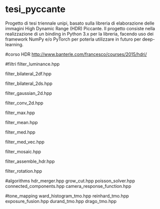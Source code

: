 # tesi_pyccante
Progetto di tesi triennale unipi, basato sulla libreria di elaborazione delle immagini High Dynamic Range (HDR) Piccante.
Il progetto consiste nella realizzazione di un binding in Python 3.x per la libreria, facendo uso dei framework NumPy e/o PyTorch
per poterla utilizzare in futuro per deep-learning.

#corso HDR
http://www.banterle.com/francesco/courses/2015/hdri/

#filtri
filter_luminance.hpp

filter_bilateral_2df.hpp

filter_bilateral_2ds.hpp

filter_gaussian_2d.hpp

filter_conv_2d.hpp

filter_max.hpp

filter_mean.hpp 

filter_med.hpp

filter_med_vec.hpp

filter_mosaic.hpp

filter_assemble_hdr.hpp

filter_rotation.hpp

#algorithms
hdr_merger.hpp 
grow_cut.hpp
poisson_solver.hpp
connected_components.hpp 
camera_response_function.hpp 

#tone_mapping
ward_histogram_tmo.hpp 
reinhard_tmo.hpp 
exposure_fusion.hpp 
durand_tmo.hpp 
drago_tmo.hpp 
